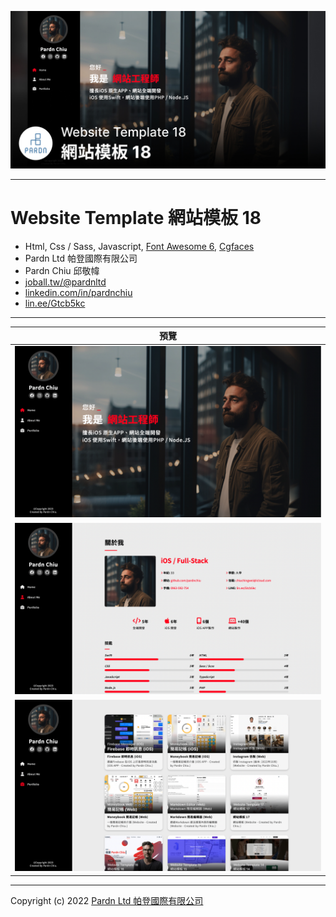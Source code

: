 ![Website Template 網站模板 18 - Pardn Chiu 邱敬幃](./image/2-1.jpg)

***

# Website Template 網站模板 18

- Html, Css / Sass, Javascript, [Font Awesome 6](https://fontawesome.com/v6/search), [Cgfaces](https://cgfaces.com)
- Pardn Ltd 帕登國際有限公司
- Pardn Chiu 邱敬幃
- [joball.tw/@pardnltd](https://joball.tw/@pardnltd)
- [linkedin.com/in/pardnchiu](https://www.linkedin.com/in/pardnchiu)
- [lin.ee/Gtcb5kc](https://lin.ee/Gtcb5kc)

***

| 預覽 |
|---|
| ![Website Template 網站模板 18 - Pardn Chiu 邱敬幃](./image/home.png) |
| ![Website Template 網站模板 18 - Pardn Chiu 邱敬幃](./image/about.png) |
| ![Website Template 網站模板 18 - Pardn Chiu 邱敬幃](./image/portfolio.png) |

***

Copyright (c) 2022 [Pardn Ltd 帕登國際有限公司](https://joball.tw/@pardnltd)



